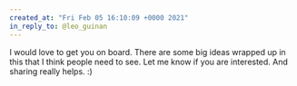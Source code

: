 ```yaml
---
created_at: "Fri Feb 05 16:10:09 +0000 2021"
in_reply_to: @leo_guinan
---
```


I would love to get you on board. There are some big ideas wrapped up in this that I think people need to see. Let me know if you are interested. And sharing really helps. :)